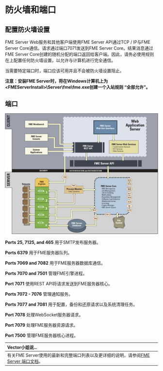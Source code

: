 # 防火墙和端口

## 配置防火墙设置

FME Server Web服务和其他客户端使用FME Server API通过TCP / IP与FME Server Core通信。请求通过端口7071发送到FME Server Core。结果消息通过FME Server Core创建的随机分配的端口返回给客户端。因此，请务必使用规则在上配置任何防火墙设置，以允许与计算机进行完全通信。

当需要特定端口时，端口应该可用并且不会被防火墙设置阻止。

**注意：安装FME Server时，将在Windows计算机上为 &lt;FMEServerInstall&gt;\Server\fme\fme.exe创建一个入站规则 “全部允许”。**

## 端口

![](../.gitbook/assets/2.001.fmeserver2018portdiagram.png)

**Ports 25, 7125, and 465** 用于SMTP发布服务器。

**Ports 6379** 用于FME服务器队列。

**Ports 7069 and 7082** 用于FME服务器数据库通信。

**Ports 7070 and 7501** 管理FME引擎进程。

**Port 7071** 使用REST API将请求发送到FME服务器核心。

**Ports 7072 - 7076** 管理通知服务。

**Ports 7077 and 7081** 用于配置，备份和还原请求以及系统清理任务。

**Port 7078** 处理WebSocket服务器请求。

**Port 7079** 处理FME服务器资源请求。

**Port 7500** 管理FME服务器核心进程。

|  Vector小姐说... |
| :--- |
|  有关FME Server使用的最新和完整端口列表以及更详细的说明，请参阅[FME Server 端口文档](http://docs.safe.com/fme/2018.0/html/FME_Server_Documentation/Content/ReferenceManual/FME-Server-Ports.htm)。 |

